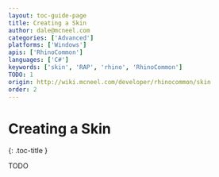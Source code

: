 ```yaml
---
layout: toc-guide-page
title: Creating a Skin
author: dale@mcneel.com
categories: ['Advanced']
platforms: ['Windows']
apis: ['RhinoCommon']
languages: ['C#']
keywords: ['skin', 'RAP', 'rhino', 'RhinoCommon']
TODO: 1
origin: http://wiki.mcneel.com/developer/rhinocommon/skin
order: 2
---
```


# Creating a Skin
{: .toc-title }

TODO
